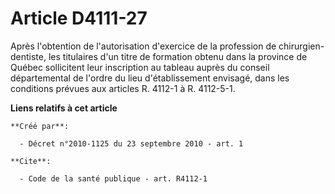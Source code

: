 # Article D4111-27

Après l'obtention de l'autorisation d'exercice de la profession de chirurgien-dentiste, les titulaires d'un titre de
formation obtenu dans la province de Québec sollicitent leur inscription au tableau auprès du conseil départemental de
l'ordre du lieu d'établissement envisagé, dans les conditions prévues aux articles R. 4112-1 à R. 4112-5-1.

**Liens relatifs à cet article**

	**Créé par**:

	  - Décret n°2010-1125 du 23 septembre 2010 - art. 1

	**Cite**:

	  - Code de la santé publique - art. R4112-1
